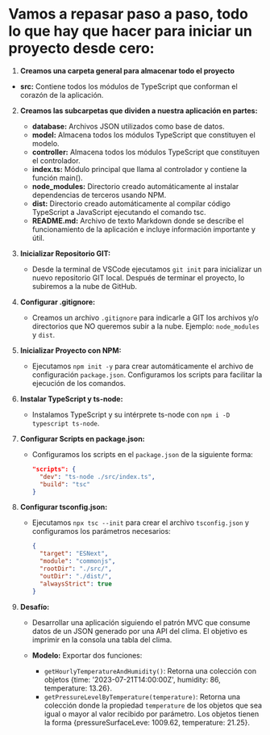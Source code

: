 # Vamos a repasar paso a paso, todo lo que hay que hacer para iniciar un proyecto desde cero:

1. **Creamos una carpeta general para almacenar todo el proyecto**
- **src:** Contiene todos los módulos de TypeScript que conforman el corazón de la aplicación.

2. **Creamos las subcarpetas que dividen a nuestra aplicación en partes:**
   - **database:** Archivos JSON utilizados como base de datos.
   - **model:** Almacena todos los módulos TypeScript que constituyen el modelo.
   - **controller:** Almacena todos los módulos TypeScript que constituyen el controlador.
   - **index.ts:** Módulo principal que llama al controlador y contiene la función main().
   - **node_modules:** Directorio creado automáticamente al instalar dependencias de terceros usando NPM.
   - **dist:** Directorio creado automáticamente al compilar código TypeScript a JavaScript ejecutando el comando tsc.
   - **README.md:** Archivo de texto Markdown donde se describe el funcionamiento de la aplicación e incluye información importante y útil.

3. **Inicializar Repositorio GIT:**
   - Desde la terminal de VSCode ejecutamos `git init` para inicializar un nuevo repositorio GIT local. Después de terminar el proyecto, lo subiremos a la nube de GitHub.

4. **Configurar .gitignore:**
   - Creamos un archivo `.gitignore` para indicarle a GIT los archivos y/o directorios que NO queremos subir a la nube. Ejemplo: `node_modules` y `dist`.

5. **Inicializar Proyecto con NPM:**
   - Ejecutamos `npm init -y` para crear automáticamente el archivo de configuración `package.json`. Configuramos los scripts para facilitar la ejecución de los comandos.

6. **Instalar TypeScript y ts-node:**
   - Instalamos TypeScript y su intérprete ts-node con `npm i -D typescript ts-node`.

7. **Configurar Scripts en package.json:**
   - Configuramos los scripts en el `package.json` de la siguiente forma:
     ```json
     "scripts": {
       "dev": "ts-node ./src/index.ts",
       "build": "tsc"
     }
     ```

8. **Configurar tsconfig.json:**
   - Ejecutamos `npx tsc --init` para crear el archivo `tsconfig.json` y configuramos los parámetros necesarios:
     ```json
     {
       "target": "ESNext",
       "module": "commonjs",
       "rootDir": "./src/",
       "outDir": "./dist/",
       "alwaysStrict": true
     }
     ```

9. **Desafío:**
   - Desarrollar una aplicación siguiendo el patrón MVC que consume datos de un JSON generado por una API del clima. El objetivo es imprimir en la consola una tabla del clima.

   - **Modelo:** Exportar dos funciones:
     - `getHourlyTemperatureAndHumidity()`: Retorna una colección con objetos {time: '2023-07-21T14:00:00Z', humidity: 86, temperature: 13.26}.
     - `getPressureLevelByTemperature(temperature)`: Retorna una colección donde la propiedad `temperature` de los objetos que sea igual o mayor al valor recibido por parámetro. Los objetos tienen la forma {pressureSurfaceLeve: 1009.62, temperature: 21.25}.